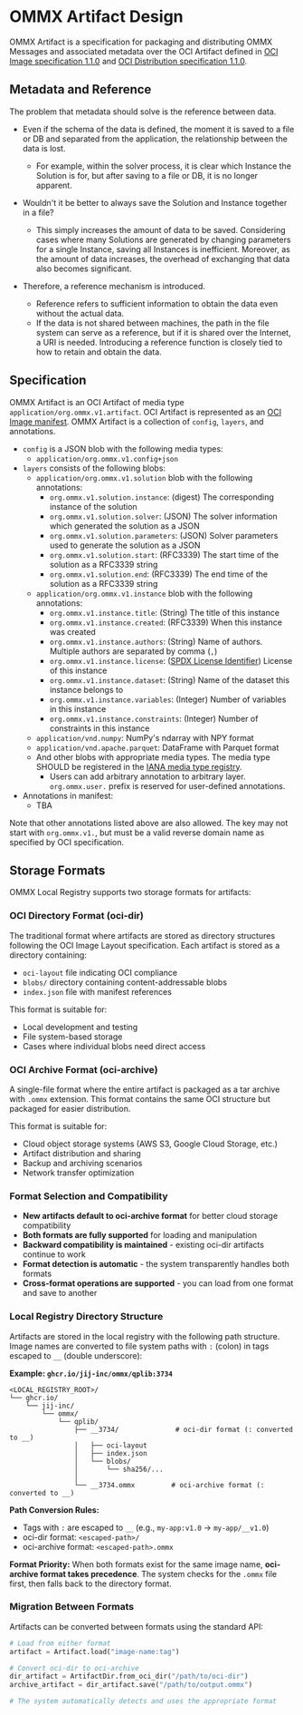 OMMX Artifact Design
=====================

OMMX Artifact is a specification for packaging and distributing OMMX Messages and associated metadata over the OCI Artifact defined in [OCI Image specification 1.1.0](https://github.com/opencontainers/image-spec/blob/v1.1.0/spec.md) and [OCI Distribution specification 1.1.0](https://github.com/opencontainers/distribution-spec/blob/v1.1.0/spec.md).

Metadata and Reference
-----------------------

The problem that metadata should solve is the reference between data.

- Even if the schema of the data is defined, the moment it is saved to a file or DB and separated from the application, the relationship between the data is lost.
  - For example, within the solver process, it is clear which Instance the Solution is for, but after saving to a file or DB, it is no longer apparent.

- Wouldn't it be better to always save the Solution and Instance together in a file?
  - This simply increases the amount of data to be saved. Considering cases where many Solutions are generated by changing parameters for a single Instance, saving all Instances is inefficient. Moreover, as the amount of data increases, the overhead of exchanging that data also becomes significant.

- Therefore, a reference mechanism is introduced.
  - Reference refers to sufficient information to obtain the data even without the actual data.
  - If the data is not shared between machines, the path in the file system can serve as a reference, but if it is shared over the Internet, a URI is needed. Introducing a reference function is closely tied to how to retain and obtain the data.

Specification
--------------

OMMX Artifact is an OCI Artifact of media type `application/org.ommx.v1.artifact`.
OCI Artifact is represented as an [OCI Image manifest](https://github.com/opencontainers/image-spec/blob/v1.1.0/manifest.md).
OMMX Artifact is a collection of `config`, `layers`, and annotations.

- `config` is a JSON blob with the following media types:
  - `application/org.ommx.v1.config+json`
- `layers` consists of the following blobs:
  - `application/org.ommx.v1.solution` blob with the following annotations:
    - `org.ommx.v1.solution.instance`: (digest) The corresponding instance of the solution
    - `org.ommx.v1.solution.solver`: (JSON) The solver information which generated the solution as a JSON
    - `org.ommx.v1.solution.parameters`: (JSON) Solver parameters used to generate the solution as a JSON
    - `org.ommx.v1.solution.start`: (RFC3339) The start time of the solution as a RFC3339 string
    - `org.ommx.v1.solution.end`: (RFC3339) The end time of the solution as a RFC3339 string
  - `application/org.ommx.v1.instance` blob with the following annotations:
    - `org.ommx.v1.instance.title`: (String) The title of this instance
    - `org.ommx.v1.instance.created`: (RFC3339) When this instance was created
    - `org.ommx.v1.instance.authors`: (String) Name of authors. Multiple authors are separated by comma (`,`)
    - `org.ommx.v1.instance.license`: ([SPDX License Identifier](https://spdx.org/licenses/)) License of this instance
    - `org.ommx.v1.instance.dataset`: (String) Name of the dataset this instance belongs to
    - `org.ommx.v1.instance.variables`: (Integer) Number of variables in this instance
    - `org.ommx.v1.instance.constraints`: (Integer) Number of constraints in this instance
  - `application/vnd.numpy`: NumPy's ndarray with NPY format
  - `application/vnd.apache.parquet`: DataFrame with Parquet format
  - And other blobs with appropriate media types. The media type SHOULD be registered in the [IANA media type registry](https://www.iana.org/assignments/media-types/media-types.xhtml).
    - Users can add arbitrary annotation to arbitrary layer. `org.ommx.user.` prefix is reserved for user-defined annotations.
- Annotations in manifest:
  - TBA

Note that other annotations listed above are also allowed.
The key may not start with `org.ommx.v1.`, but must be a valid reverse domain name as specified by OCI specification.

Storage Formats
---------------

OMMX Local Registry supports two storage formats for artifacts:

### OCI Directory Format (oci-dir)

The traditional format where artifacts are stored as directory structures following the OCI Image Layout specification. Each artifact is stored as a directory containing:
- `oci-layout` file indicating OCI compliance
- `blobs/` directory containing content-addressable blobs
- `index.json` file with manifest references

This format is suitable for:
- Local development and testing
- File system-based storage
- Cases where individual blobs need direct access

### OCI Archive Format (oci-archive)

A single-file format where the entire artifact is packaged as a tar archive with `.ommx` extension. This format contains the same OCI structure but packaged for easier distribution.

This format is suitable for:
- Cloud object storage systems (AWS S3, Google Cloud Storage, etc.)
- Artifact distribution and sharing
- Backup and archiving scenarios
- Network transfer optimization

### Format Selection and Compatibility

- **New artifacts default to oci-archive format** for better cloud storage compatibility
- **Both formats are fully supported** for loading and manipulation
- **Backward compatibility is maintained** - existing oci-dir artifacts continue to work
- **Format detection is automatic** - the system transparently handles both formats
- **Cross-format operations are supported** - you can load from one format and save to another

### Local Registry Directory Structure

Artifacts are stored in the local registry with the following path structure. Image names are converted to file system paths with `:` (colon) in tags escaped to `__` (double underscore):

**Example: `ghcr.io/jij-inc/ommx/qplib:3734`**

```
<LOCAL_REGISTRY_ROOT>/
└── ghcr.io/
    └── jij-inc/
        └── ommx/
            └── qplib/
                ├── __3734/              # oci-dir format (: converted to __)
                │   ├── oci-layout
                │   ├── index.json
                │   └── blobs/
                │       └── sha256/...
                │
                └── __3734.ommx         # oci-archive format (: converted to __)
```

**Path Conversion Rules:**
- Tags with `:` are escaped to `__` (e.g., `my-app:v1.0` → `my-app/__v1.0`)
- oci-dir format: `<escaped-path>/`
- oci-archive format: `<escaped-path>.ommx`

**Format Priority:**
When both formats exist for the same image name, **oci-archive format takes precedence**. The system checks for the `.ommx` file first, then falls back to the directory format.

### Migration Between Formats

Artifacts can be converted between formats using the standard API:

```python
# Load from either format
artifact = Artifact.load("image-name:tag")

# Convert oci-dir to oci-archive
dir_artifact = ArtifactDir.from_oci_dir("/path/to/oci-dir")
archive_artifact = dir_artifact.save("/path/to/output.ommx")

# The system automatically detects and uses the appropriate format
```
